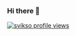 ### Hi there 👋

[![svikso profile views](https://u8views.com/api/v1/github/profiles/22715888/views/day-week-month-total-count.svg)](https://u8views.com/github/svikso)
